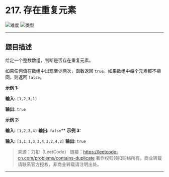 # 217. 存在重复元素

![难度](https://img.shields.io/badge/难度-中等-GoldenRod.svg?logo=leetcode&style=flat)  ![类型](https://img.shields.io/badge/类型-查找表-violet.svg?style=flat)

---

## 题目描述

给定一个整数数组，判断是否存在重复元素。

如果任何值在数组中出现至少两次，函数返回 `true`。如果数组中每个元素都不相同，则返回 `false`。

**示例 1:**

**输入:** `[1,2,3,1]`

**输出:** `true`

**示例 2:**

**输入:** `[1,2,3,4]`
**输出:** `false`**
**示例 3:**

**输入:** `[1,1,1,3,3,4,3,2,4,2]`
**输出:** `true`

> 来源：力扣（LeetCode）
链接：https://leetcode-cn.com/problems/contains-duplicate
著作权归领扣网络所有。商业转载请联系官方授权，非商业转载请注明出处。

---
